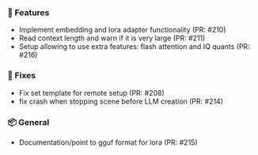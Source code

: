 ### 🚀 Features

- Implement embedding and lora adapter functionality (PR: #210)
- Read context length and warn if it is very large (PR: #211)
- Setup allowing to use extra features: flash attention and IQ quants (PR: #216)

### 🐛 Fixes

- Fix set template for remote setup (PR: #208)
- fix crash when stopping scene before LLM creation (PR: #214)

### 📦 General

- Documentation/point to gguf format for lora (PR: #215)

